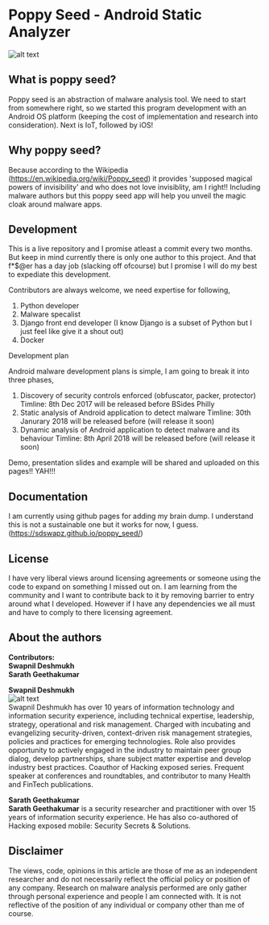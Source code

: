 # Poppy Seed - Android Static Analyzer
![alt text](https://github.com/sdswapz/poppy_seed/blob/master/docs/images/logo.png)

What is poppy seed?
-----------
Poppy seed is an abstraction of malware analysis tool. We need to start from somewhere right, so we started this program development with an Android OS platform (keeping the cost of implementation and research into consideration). Next is IoT, followed by iOS!

Why poppy seed?
-----------
Because according to the Wikipedia (https://en.wikipedia.org/wiki/Poppy_seed) it provides 'supposed magical powers of invisibility' and who does not love invisiblity, am I right!! Including malware authors but this poppy seed app will help you unveil the magic cloak around malware apps. 

Development
-----------

This is a live repository and I promise atleast a commit every two months. But keep in mind currently there is only one author to this project. And that f*$@er has a day job (slacking off ofcourse) but I promise I will do my best to expediate this development. 

Contributors are always welcome, we need expertise for following, 
1. Python developer
2. Malware specalist 
3. Django front end developer (I know Django is a subset of Python but I just feel like give it a shout out)
4. Docker 

Development plan 

Android malware development plans is simple, I am going to break it into three phases,
1. Discovery of security controls enforced (obfuscator, packer, protector)
    Timline: 8th Dec 2017 will be released before BSides Philly
2. Static analysis of Android application to detect malware 
    Timline: 30th Janurary 2018 will be released before (will release it soon)
3. Dynamic analysis of Android application to detect malware and its behaviour 
    Timline: 8th April 2018 will be released before (will release it soon)

Demo, presentation slides and example will be shared and uploaded on this pages!! YAH!!!

Documentation 
-----------

I am currently using github pages for adding my brain dump. I understand this is not a sustainable one but it works for now, I guess.
(https://sdswapz.github.io/poppy_seed/)

License
-----------
I have very liberal views around licensing agreements or someone using the code to expand on something I missed out on. I am learning from the community and I want to contribute back to it by removing barrier to entry around what I developed. However if I have any dependencies we all must and have to comply to there licensing agreement. 

About the authors
-----------
**Contributors:**<br>
    **Swapnil Deshmukh**  
    **Sarath Geethakumar**  
    

**Swapnil Deshmukh**<br>
![alt text](http://swapnil.me/assets/img/swapnil.jpg)<br>
Swapnil Deshmukh has over 10 years of information technology and information security experience, including technical expertise, leadership, strategy, operational and risk management. Charged with incubating and evangelizing security-driven, context-driven risk management strategies, policies and practices for emerging technologies. Role also provides opportunity to actively engaged in the industry to maintain peer group dialog, develop partnerships, share subject matter expertise and develop industry best practices. Coauthor of Hacking exposed series. Frequent speaker at conferences and roundtables, and contributor to many Health and FinTech publications.<br>

**Sarath Geethakumar**<br>
**Sarath Geethakumar** is a security researcher and practitioner with over 15 years of information security experience. He has also co-authored of Hacking exposed mobile: Security Secrets & Solutions. 




Disclaimer
-----------
The views, code, opinions in this article are those of me as an independent researcher and do not necessarily reflect the official policy or position of any company. Research on malware analysis performed are only gather through personal experience and people I am connected with. It is not reflective of the position of any individual or company other than me of course.

